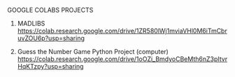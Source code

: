 GOOGLE COLABS PROJECTS

1) MADLIBS
   https://colab.research.google.com/drive/1ZR580lWj1mviaVHl0M6iTmCbruvZOU6p?usp=sharing

2) Guess the Number Game Python Project (computer)
   https://colab.research.google.com/drive/1oOZi_BmdyoCBeMth6nZ3pItvrHqKTzpy?usp=sharing


